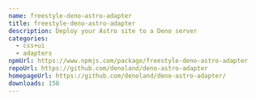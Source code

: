 ```yaml
---
name: freestyle-deno-astro-adapter
title: freestyle-deno-astro-adapter
description: Deploy your Astro site to a Deno server
categories:
  - css+ui
  - adapters
npmUrl: https://www.npmjs.com/package/freestyle-deno-astro-adapter
repoUrl: https://github.com/denoland/deno-astro-adapter
homepageUrl: https://github.com/denoland/deno-astro-adapter/
downloads: 158
---
```

